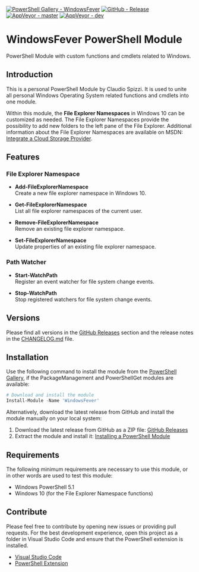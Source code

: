 [![PowerShell Gallery - WindowsFever](https://img.shields.io/badge/PowerShell_Gallery-WindowsFever-0072C6.svg)](https://www.powershellgallery.com/packages/WindowsFever)
[![GitHub - Release](https://img.shields.io/github/release/claudiospizzi/WindowsFever.svg)](https://github.com/claudiospizzi/WindowsFever/releases)
[![AppVeyor - master](https://img.shields.io/appveyor/ci/claudiospizzi/WindowsFever/master.svg)](https://ci.appveyor.com/project/claudiospizzi/WindowsFever/branch/master)
[![AppVeyor - dev](https://img.shields.io/appveyor/ci/claudiospizzi/WindowsFever/master.svg)](https://ci.appveyor.com/project/claudiospizzi/WindowsFever/branch/dev)


# WindowsFever PowerShell Module

PowerShell Module with custom functions and cmdlets related to Windows.


## Introduction

This is a personal PowerShell Module by Claudio Spizzi. It is used to unite all
personal Windows Operating System related functions and cmdlets into one module.

Within this module, the **File Explorer Namespaces** in Windows 10 can be
customized as needed. The File Explorer Namespaces provide the possibility to
add new folders to the left pane of the File Explorer. Additional information
about the File Explorer Namespaces are available on MSDN: [Integrate a Cloud
Storage Provider].


## Features

### File Explorer Namespace

* **Add-FileExplorerNamespace**  
  Create a new file explorer namespace in Windows 10.

* **Get-FileExplorerNamespace**  
  List all file explorer namespaces of the current user.

* **Remove-FileExplorerNamespace**  
  Remove an existing file explorer namespace.

* **Set-FileExplorerNamespace**  
  Update properties of an existing file explorer namespace.

### Path Watcher

* **Start-WatchPath**  
  Register an event watcher for file system change events.

* **Stop-WatchPath**  
  Stop registered watchers for file system change events.


## Versions

Please find all versions in the [GitHub Releases] section and the release notes
in the [CHANGELOG.md] file.


## Installation

Use the following command to install the module from the [PowerShell Gallery],
if the PackageManagement and PowerShellGet modules are available:

```powershell
# Download and install the module
Install-Module -Name 'WindowsFever'
```

Alternatively, download the latest release from GitHub and install the module
manually on your local system:

1. Download the latest release from GitHub as a ZIP file: [GitHub Releases]
2. Extract the module and install it: [Installing a PowerShell Module]


## Requirements

The following minimum requirements are necessary to use this module, or in other
words are used to test this module:

* Windows PowerShell 5.1
* Windows 10 (for the File Explorer Namespace functions)


## Contribute

Please feel free to contribute by opening new issues or providing pull requests.
For the best development experience, open this project as a folder in Visual
Studio Code and ensure that the PowerShell extension is installed.

* [Visual Studio Code]
* [PowerShell Extension]



[Integrate a Cloud Storage Provider]: https://msdn.microsoft.com/en-us/library/windows/desktop/dn889934

[PowerShell Gallery]: https://www.powershellgallery.com/packages/WindowsFever
[GitHub Releases]: https://github.com/claudiospizzi/WindowsFever/releases
[Installing a PowerShell Module]: https://msdn.microsoft.com/en-us/library/dd878350

[CHANGELOG.md]: CHANGELOG.md

[Visual Studio Code]: https://code.visualstudio.com/
[PowerShell Extension]: https://marketplace.visualstudio.com/items?itemName=ms-vscode.PowerShell
